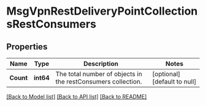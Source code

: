 # MsgVpnRestDeliveryPointCollectionsRestConsumers

## Properties
Name | Type | Description | Notes
------------ | ------------- | ------------- | -------------
**Count** | **int64** | The total number of objects in the restConsumers collection. | [optional] [default to null]

[[Back to Model list]](../README.md#documentation-for-models) [[Back to API list]](../README.md#documentation-for-api-endpoints) [[Back to README]](../README.md)

